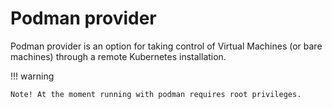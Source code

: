# Podman provider
Podman provider is an option for taking control of Virtual Machines (or bare machines) through a remote Kubernetes
installation.

!!! warning

    Note! At the moment running with podman requires root privileges. 

